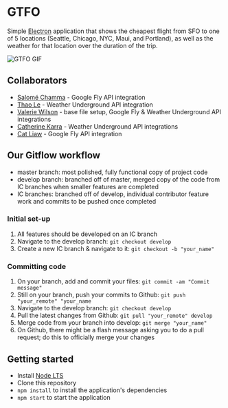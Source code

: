 # GTFO

Simple [Electron](http://electron.atom.io) application that shows the cheapest flight from SFO to one of 5 locations (Seattle, Chicago, NYC, Maui, and Portland), as well as the weather for that location over the duration of the trip.

![GTFO GIF](http://g.recordit.co/9Hv9oxCs6B.gif)

## Collaborators

- [Salomé Chamma](https://github.com/salomechamma "Salomé Chamma") - Google Fly API integration
- [Thao Le](https://github.com/thaoabunga "Thao Le") - Weather Underground API integration
- [Valerie Wilson](https://github.com/valeriewilson "Valerie Wilson") - base file setup, Google Fly & Weather Underground API integrations
- [Catherine Karra](https://github.com/cafrinko "Catherine Karra") - Weather Underground API integrations
- [Cat Liaw](https://github.com/catliaw "Cat Liaw") - Google Fly API integration

## Our Gitflow workflow

- master branch: most polished, fully functional copy of project code
- develop branch: branched off of master, merged copy of the code from IC branches when smaller features are completed
- IC branches: branched off of develop, individual contributor feature work and commits to be pushed once completed

### Initial set-up

1. All features should be developed on an IC branch
2. Navigate to the develop branch: `git checkout develop`
3. Create a new IC branch & navigate to it: `git checkout -b "your_name"`

### Committing code

1. On your branch, add and commit your files: `git commit -am "Commit message"`
2. Still on your branch, push your commits to Github: `git push "your_remote" "your_name`
3. Navigate to the develop branch: `git checkout develop`
4. Pull the latest changes from Github: `git pull "your_remote" develop`
5. Merge code from your branch into develop: `git merge "your_name"`
6. On Github, there might be a flash message asking you to do a pull request; do this to officially merge your changes

## Getting started

- Install [Node LTS](https://nodejs.org)
- Clone this repository
- `npm install` to install the application's dependencies
- `npm start` to start the application
